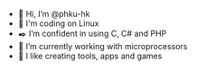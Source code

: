 - 👋 Hi, I’m @phku-hk
- 🐧 I'm coding on Linux
- ✒️ I’m confident in using C, C# and PHP
- 🔬 I’m currently working with microprocessors
- 🫰 I like creating tools, apps and games

<!---
phku-hk/phku-hk is a ✨ special ✨ repository because its `README.md` (this file) appears on your GitHub profile.
You can click the Preview link to take a look at your changes.
--->
